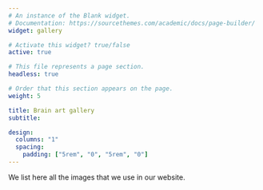 ```yaml
---
# An instance of the Blank widget.
# Documentation: https://sourcethemes.com/academic/docs/page-builder/
widget: gallery

# Activate this widget? true/false
active: true

# This file represents a page section.
headless: true

# Order that this section appears on the page.
weight: 5

title: Brain art gallery
subtitle:

design:
  columns: "1"
  spacing:
    padding: ["5rem", "0", "5rem", "0"]
---
```


We list here all the images that we use in our website.
